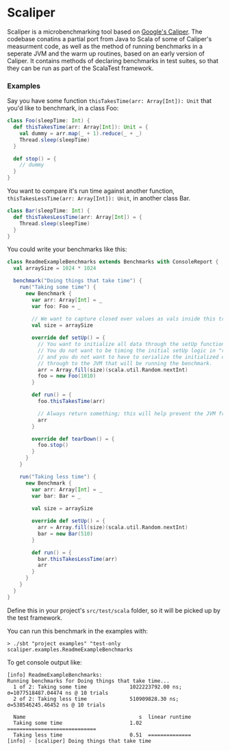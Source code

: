 # Scaliper

Scaliper is a microbenchmarking tool based on [Google's Caliper](https://github.com/google/caliper). The codebase conatins a partial port from Java to Scala of some of Caliper's measurment code, as well as the method of running benchmarks in a seperate JVM and the warm up routines, based on an early version of Caliper. It contains methods of declaring benchmarks in test suites, so that they can be run as part of the ScalaTest framework.

### Examples

Say you have some function `thisTakesTime(arr: Array[Int]): Unit` that you'd like to benchmark, in a class Foo:

```scala
class Foo(sleepTime: Int) {
  def thisTakesTime(arr: Array[Int]): Unit = {
    val dummy = arr.map(_ + 1).reduce(_ + _)
    Thread.sleep(sleepTime)
  }

  def stop() = { 
    // dummy 
  }
}
```

You want to compare it's run time against another function, `thisTakesLessTime(arr: Array[Int]): Unit`, in another class Bar.

```scala
class Bar(sleepTime: Int) {
  def thisTakesLessTime(arr: Array[Int]) = {
    Thread.sleep(sleepTime)
  }
}
```

You could write your benchmarks like this:

```scala
class ReadmeExampleBenchmarks extends Benchmarks with ConsoleReport {
  val arraySize = 1024 * 1024

  benchmark("Doing things that take time") {
    run("Taking some time") {
      new Benchmark {
        var arr: Array[Int] = _
        var foo: Foo = _
        
        // We want to capture closed over values as vals inside this trait
        val size = arraySize 

        override def setUp() = {
          // You want to initialize all data through the setUp function.
          // You do not want to be timing the initial setUp logic in "run",
          // and you do not want to have to serialize the initialized data
          // through to the JVM that will be running the benchmark.
          arr = Array.fill(size)(scala.util.Random.nextInt)
          foo = new Foo(1010)
        }

        def run() = {
          foo.thisTakesTime(arr)

          // Always return something; this will help prevent the JVM from optimizing your function body away
          arr
        }

        override def tearDown() = {
          foo.stop()
        }
      }
    }

    run("Taking less time") {
      new Benchmark {
        var arr: Array[Int] = _
        var bar: Bar = _
        
        val size = arraySize 

        override def setUp() = {
          arr = Array.fill(size)(scala.util.Random.nextInt)
          bar = new Bar(510)
        }

        def run() = {
          bar.thisTakesLessTime(arr)
          arr
        }
      }
    }
  }
}
```

Define this in your project's `src/test/scala` folder, so it will be picked up by the test framework.

You can run this benchmark in the examples with:

`> ./sbt "project examples" "test-only scaliper.examples.ReadmeExampleBenchmarks`

To get console output like:

```console
[info] ReadmeExampleBenchmarks:
Running benchmarks for Doing things that take time...
  1 of 2: Taking some time              1022223792.00 ns; σ=1077518487.04474 ns @ 10 trials
  2 of 2: Taking less time              510909828.30 ns; σ=538546245.46452 ns @ 10 trials

  Name                                     s  linear runtime
  Taking some time                      1.02  =============================
  Taking less time                      0.51  ==============
[info] - [scaliper] Doing things that take time
```
